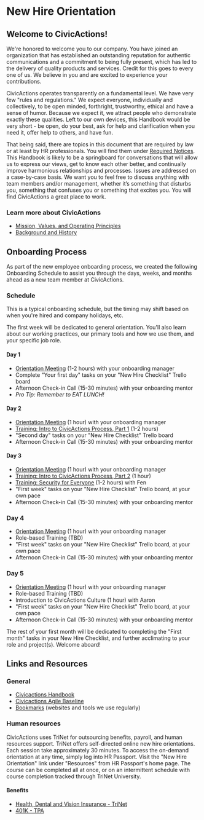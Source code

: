 # New Hire Orientation

## <a name="welcome"></a>Welcome to CivicActions!

We're honored to welcome you to our company. You have joined an organization that has established an outstanding reputation for authentic communications and a commitment to being fully present, which has led to the delivery of quality products and services. Credit for this goes to every one of us. We believe in you and are excited to experience your contributions.

CivicActions operates transparently on a fundamental level. We have very few "rules and regulations." We expect everyone, individually and collectively, to be open minded, forthright, trustworthy, ethical and have a sense of humor. Because we expect it, we attract people who demonstrate exactly these qualities. Left to our own devices, this Handbook would be very short - be open, do your best, ask for help and clarification when you need it, offer help to others, and have fun.

That being said, there are topics in this document that are required by law or at least by HR professionals. You will find them under [Required Notices](../03-policies/required-notices.md). This Handbook is likely to be a springboard for conversations that will allow us to express our views, get to know each other better, and continually improve harmonious relationships and processes. Issues are addressed on a case-by-case basis. We want you to feel free to discuss anything with team members and/or management, whether it’s something that disturbs you, something that confuses you or something that excites you. You will find CivicActions a great place to work.

### <a name="learn"></a>Learn more about CivicActions

* [Mission, Values, and Operating Principles](../02-about-us/mission-values-operating-principles.md)
* [Background and History](../02-about-us/background-and-history.md)

## <a name="onboarding-process"></a>Onboarding Process

As part of the new employee onboarding process, we created the following Onboarding Schedule to assist you through the days, weeks, and months ahead as a new team member at CivicActions.

### Schedule

This is a typical onboarding schedule, but the timing may shift based on when you're hired and company holidays, etc.

The first week will be dedicated to general orientation. You'll also learn about our working practices, our primary tools and how we use them, and your specific job role.

#### Day 1

* [Orientation Meeting](/training/orientation-meetings.md#day1) (1-2 hours) with your onboarding manager
* Complete "Your first day" tasks on your "New Hire Checklist" Trello board
* Afternoon Check-in Call (15-30 minutes) with your onboarding mentor
* _Pro Tip: Remember to EAT LUNCH!_

#### Day 2

* [Orientation Meeting](/training/orientation-meetings.md#day2) (1 hour) with your onboarding manager
* [Training: Intro to CivicActions Process, Part 1](/training/intro-to-civicactions-process.md") (1-2 hours)
* "Second day" tasks on your "New Hire Checklist" Trello board
* Afternoon Check-in Call (15-30 minutes) with your onboarding mentor

#### Day 3

* [Orientation Meeting](/training/orientation-meetings.md#day3) (1 hour) with your onboarding manager
* [Training: Intro to CivicActions Process, Part 2](/training/intro-to-civicactions-process.md) (1 hour)
* [Training: Security for Everyone](/training/security-training.md) (1-2 hours) with Fen
* "First week" tasks on your "New Hire Checklist" Trello board, at your own pace
* Afternoon Check-in Call (15-30 minutes) with your onboarding mentor

### Day 4

* [Orientation Meeting](/training/orientation-meetings.md#day4) (1 hour) with your onboarding manager
* Role-based Training (TBD)
* "First week" tasks on your "New Hire Checklist" Trello board, at your own pace
* Afternoon Check-in Call (15-30 minutes) with your onboarding mentor

### Day 5

* [Orientation Meeting](/training/orientation-meetings.md#day4) (1 hour) with your onboarding manager
* Role-based Training (TBD)
* Introduction to CivicActions Culture (1 hour) with Aaron
* "First week" tasks on your "New Hire Checklist" Trello board, at your own pace
* Afternoon Check-in Call (15-30 minutes) with your onboarding mentor

The rest of your first month will be dedicated to completing the "First month" tasks in your New Hire Checklist, and further acclimating to your role and project(s). Welcome aboard!

## <a name="links"></a>Links and Resources

### General

* [Civicactions Handbook](https://github.com/CivicActions/handbook/blob/master/README.md)
* [Civicactions Agile Baseline](https://github.com/CivicActions/handbook/blob/master/docs/04-how-we-work/agile-baseline/introduction.md)
* [Bookmarks](../04-how-we-work/bookmarks.md) (websites and tools we use regularly)

### Human resources

CivicActions uses TriNet for outsourcing benefits, payroll, and human resources support. TriNet offers self-directed online new hire orientations. Each session take approximately 30 minutes. To access the on-demand orientation at any time, simply log into HR Passport. Visit the "New Hire Orientation" link under "Resources" from HR Passport's home page. The course can be completed all at once, or on an intermittent schedule with course completion tracked through TriNet University.

#### Benefits

* [Health, Dental and Vision Insurance - TriNet](https://login.trinet.com)
* [401K - TPA](https://www.retirementaccountlogin.net/turningpoint/)

